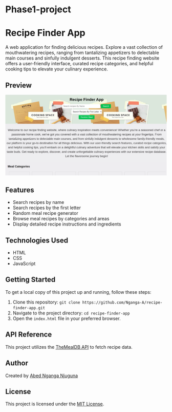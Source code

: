 # Phase1-project
# Recipe Finder App

A web application for finding delicious recipes. Explore a vast collection of mouthwatering recipes, ranging from tantalizing appetizers to delectable main courses and sinfully indulgent desserts. This recipe finding website offers a user-friendly interface, curated recipe categories, and helpful cooking tips to elevate your culinary experience.

## Preview

![Recipe Finder App Preview](preview.png)

## Features
- Search recipes by name
- Search recipes by the first letter
- Random meal recipe generator
- Browse meal recipes by categories and areas
- Display detailed recipe instructions and ingredients

## Technologies Used
- HTML
- CSS
- JavaScript

## Getting Started
To get a local copy of this project up and running, follow these steps:

1. Clone this repository: `git clone https://github.com/Nganga-A/recipe-finder-app.git`
2. Navigate to the project directory: `cd recipe-finder-app`
3. Open the `index.html` file in your preferred browser.

## API Reference

This project utilizes the [TheMealDB API](https://www.themealdb.com/api.php) to fetch recipe data.

## Author

Created by [Abed Nganga Njuguna ](https://github.com/Nganga-A)

## License

This project is licensed under the [MIT License](LICENSE).
